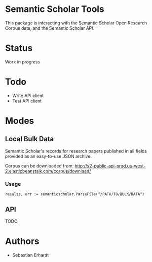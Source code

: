 # Semantic Scholar Tools

This package is interacting with the Semantic Scholar Open Research Corpus data,
and the Semantic Scholar API.

# Status
Work in progress

# Todo
* Write API client
* Test API client

# Modes

## Local Bulk Data
Semantic Scholar's records for research papers published in all fields provided as an easy-to-use JSON archive.

Corpus can be downloaded from:
http://s2-public-api-prod.us-west-2.elasticbeanstalk.com/corpus/download/

### Usage
```
results, err := semanticscholar.ParseFile("/PATH/TO/BULK/DATA")
```

## API
TODO

# Authors
* Sebastian Erhardt


